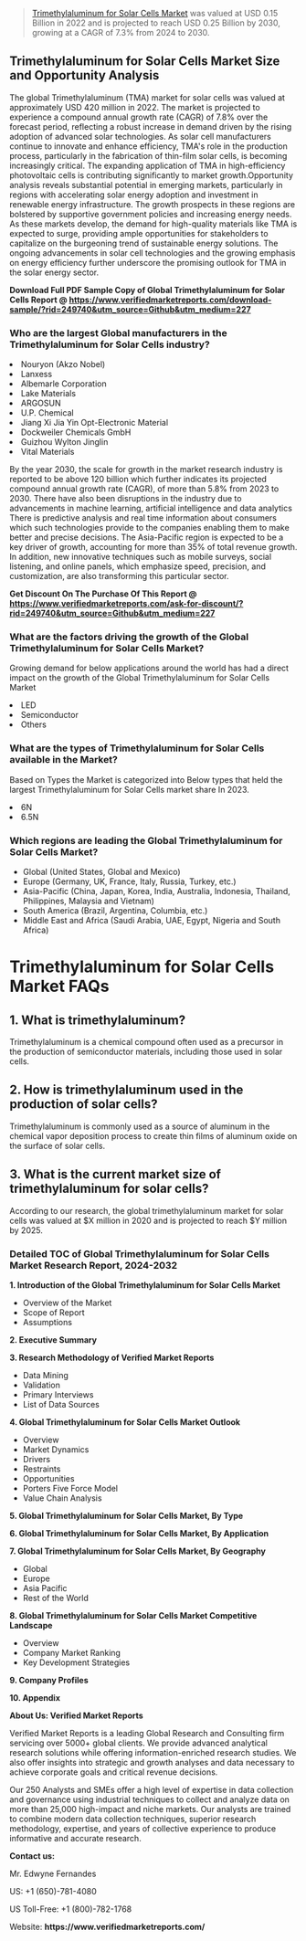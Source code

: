 <blockquote><p><p><a href="https://www.verifiedmarketreports.com/download-sample/?rid=249740&utm_source=Github&utm_medium=227" target="_blank">Trimethylaluminum for Solar Cells Market</a> was valued at USD 0.15 Billion in 2022 and is projected to reach USD 0.25 Billion by 2030, growing at a CAGR of 7.3% from 2024 to 2030.</p></blockquote><p><h2>Trimethylaluminum for Solar Cells Market Size and Opportunity Analysis</h2>The global Trimethylaluminum (TMA) market for solar cells was valued at approximately USD 420 million in 2022. The market is projected to experience a compound annual growth rate (CAGR) of 7.8% over the forecast period, reflecting a robust increase in demand driven by the rising adoption of advanced solar technologies. As solar cell manufacturers continue to innovate and enhance efficiency, TMA's role in the production process, particularly in the fabrication of thin-film solar cells, is becoming increasingly critical. The expanding application of TMA in high-efficiency photovoltaic cells is contributing significantly to market growth.Opportunity analysis reveals substantial potential in emerging markets, particularly in regions with accelerating solar energy adoption and investment in renewable energy infrastructure. The growth prospects in these regions are bolstered by supportive government policies and increasing energy needs. As these markets develop, the demand for high-quality materials like TMA is expected to surge, providing ample opportunities for stakeholders to capitalize on the burgeoning trend of sustainable energy solutions. The ongoing advancements in solar cell technologies and the growing emphasis on energy efficiency further underscore the promising outlook for TMA in the solar energy sector.</p><p class=""><strong>Download Full PDF Sample Copy of Global Trimethylaluminum for Solar Cells Report @ <a href="https://www.verifiedmarketreports.com/download-sample/?rid=249740&amp;utm_source=Github&amp;utm_medium=227" target="_blank">https://www.verifiedmarketreports.com/download-sample/?rid=249740&amp;utm_source=Github&amp;utm_medium=227</a></strong></p><h3 id="" class="">Who are the largest Global manufacturers in the Trimethylaluminum for Solar Cells industry?</h3><p><li>Nouryon (Akzo Nobel)</li><li> Lanxess</li><li> Albemarle Corporation</li><li> Lake Materials</li><li> ARGOSUN</li><li> U.P. Chemical</li><li> Jiang Xi Jia Yin Opt-Electronic Material</li><li> Dockweiler Chemicals GmbH</li><li> Guizhou Wylton Jinglin</li><li> Vital Materials</li></p><div class=""><div class="" dir="" data-message-author-role="" data-message-id="" data-message-model-slug=""><div class=""><div class=""><div class=""><div class="" dir="" data-message-author-role="" data-message-id="" data-message-model-slug=""><div class=""><div class=""><p>By the year 2030, the scale for growth in the market research industry is reported to be above 120 billion which further indicates its projected compound annual growth rate (CAGR), of more than 5.8% from 2023 to 2030. There have also been disruptions in the industry due to advancements in machine learning, artificial intelligence and data analytics There is predictive analysis and real time information about consumers which such technologies provide to the companies enabling them to make better and precise decisions. The Asia-Pacific region is expected to be a key driver of growth, accounting for more than 35% of total revenue growth. In addition, new innovative techniques such as mobile surveys, social listening, and online panels, which emphasize speed, precision, and customization, are also transforming this particular sector.</p><p><strong>Get Discount On The Purchase Of This Report @&nbsp; <a href="https://www.verifiedmarketreports.com/ask-for-discount/?rid=249740&amp;utm_source=Github&amp;utm_medium=227" target="_blank">https://www.verifiedmarketreports.com/ask-for-discount/?rid=249740&amp;utm_source=Github&amp;utm_medium=227</a></strong></p></div></div></div></div></div></div></div></div><h3 id="" class="">What are the factors driving the growth of the Global Trimethylaluminum for Solar Cells Market?</h3><p id="" class="">Growing demand for below applications around the world has had a direct impact on the growth of the Global Trimethylaluminum for Solar Cells Market</p><p id="" class=""><li>LED</li><li> Semiconductor</li><li> Others</li></p><h3 id="" class="">What are the types of Trimethylaluminum for Solar Cells available in the Market?</h3><p id="" class="">Based on Types the Market is categorized into Below types that held the largest Trimethylaluminum for Solar Cells market share In 2023.</p><p id="" class=""><li>6N</li><li> 6.5N</li></p><h3 id="" class="">Which regions are leading the Global Trimethylaluminum for Solar Cells Market?</h3><ul><li>Global (United States, Global and Mexico)</li><li>Europe (Germany, UK, France, Italy, Russia, Turkey, etc.)</li><li>Asia-Pacific (China, Japan, Korea, India, Australia, Indonesia, Thailand, Philippines, Malaysia and Vietnam)</li><li>South America (Brazil, Argentina, Columbia, etc.)</li><li>Middle East and Africa (Saudi Arabia, UAE, Egypt, Nigeria and South Africa)</li></ul><p><h1>Trimethylaluminum for Solar Cells Market FAQs</h1><h2>1. What is trimethylaluminum?</h2><p>Trimethylaluminum is a chemical compound often used as a precursor in the production of semiconductor materials, including those used in solar cells.</p><h2>2. How is trimethylaluminum used in the production of solar cells?</h2><p>Trimethylaluminum is commonly used as a source of aluminum in the chemical vapor deposition process to create thin films of aluminum oxide on the surface of solar cells.</p><h2>3. What is the current market size of trimethylaluminum for solar cells?</h2><p>According to our research, the global trimethylaluminum market for solar cells was valued at $X million in 2020 and is projected to reach $Y million by 2025.</p><!-- continue with the remaining FAQs and answers --></body></html></p><h3 id="" class="">Detailed TOC of Global Trimethylaluminum for Solar Cells Market Research Report, 2024-2032</h3><p id="" class=""><strong>1. Introduction of the Global Trimethylaluminum for Solar Cells Market</strong></p><ul><li>Overview of the Market</li><li>Scope of Report</li><li>Assumptions</li></ul><p id="" class=""><strong>2. Executive Summary</strong></p><p id="" class=""><strong>3. Research Methodology of&nbsp;Verified Market Reports</strong></p><ul><li>Data Mining</li><li>Validation</li><li>Primary Interviews</li><li>List of Data Sources</li></ul><p id="" class=""><strong>4. Global Trimethylaluminum for Solar Cells Market Outlook</strong></p><ul><li>Overview</li><li>Market Dynamics</li><li>Drivers</li><li>Restraints</li><li>Opportunities</li><li>Porters Five Force Model</li><li>Value Chain Analysis</li></ul><p id="" class=""><strong>5. Global Trimethylaluminum for Solar Cells Market, By&nbsp;Type</strong></p><p id="" class=""><strong>6. Global Trimethylaluminum for Solar Cells Market, By Application</strong></p><p id="" class=""><strong>7. Global Trimethylaluminum for Solar Cells Market, By Geography</strong></p><ul><li>Global</li><li>Europe</li><li>Asia Pacific</li><li>Rest of the World</li></ul><p id="" class=""><strong>8. Global Trimethylaluminum for Solar Cells Market Competitive Landscape</strong></p><ul><li>Overview</li><li>Company Market Ranking</li><li>Key Development Strategies</li></ul><p id="" class=""><strong>9. Company Profiles</strong></p><p id="" class=""><strong>10. Appendix</strong></p><p id="" class=""><strong>About Us: Verified Market Reports</strong></p><p id="" class="">Verified Market Reports is a leading Global Research and Consulting firm servicing over 5000+ global clients. We provide advanced analytical research solutions while offering information-enriched research studies. We also offer insights into strategic and growth analyses and data necessary to achieve corporate goals and critical revenue decisions.</p><p id="" class="">Our 250 Analysts and SMEs offer a high level of expertise in data collection and governance using industrial techniques to collect and analyze data on more than 25,000 high-impact and niche markets. Our analysts are trained to combine modern data collection techniques, superior research methodology, expertise, and years of collective experience to produce informative and accurate research.</p><p id="" class=""><strong>Contact us:</strong></p><p id="" class="">Mr. Edwyne Fernandes</p><p id="" class="">US: +1 (650)-781-4080</p><p id="" class="">US Toll-Free: +1 (800)-782-1768</p><p id="" class="">Website: <a target="" data-test-app-aware-link=""><strong>https://www.verifiedmarketreports.com/</strong></a></p>

